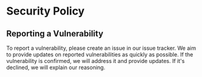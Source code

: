 # Security Policy

## Reporting a Vulnerability

To report a vulnerability, please create an issue in our issue tracker. We aim to provide updates on reported vulnerabilities as quickly as possible. If the vulnerability is confirmed, we will address it and provide updates. If it's declined, we will explain our reasoning.
